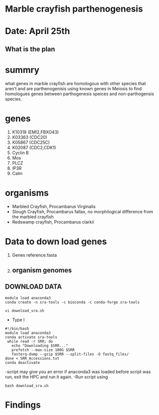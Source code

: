 # Marble crayfish parthenogenesis
# Date: April 25th

## What is the plan
# summry
what genes in marble crayfish are homologous with other species that aren't and are parthenogenisis using known genes in Meiosis to find homologues genes between parthogenesis speices and non-parthogensis species. 
# genes 
  1. K10318 (EMI2,FBXO43)
  2. K03363 (CDC20)
  3. K05867 (CDC25C)
  4. K02087 (CDC2,CDK1)
  5. Cyclin B
  6. Mos
  7. PLCZ
  8. IP3R
  9. Calm
# organisms
 - Marbled Crayfish, Procambarus Virginalis
 - Slough Crayfish, Procambarus fallax, no morphilogical difference from the marbled crayfish
 - Redswamp crayfish, Procambarus clarkii
# Data to down load genes
1. Genes
   reference.fasta
2. organism genomes
   -
## DOWNLOAD DATA
```
module load anaconda3
conda create -n sra-tools -c bioconda -c conda-forge sra-tools
```


```
vi download_sra.sh
```
- Type I
```
#!/bin/bash
module load anaconda3
conda activate sra-tools
 while read -r SRR; do
   echo "Downloading $SRR..."
   prefetch --max-size 100G $SRR 
   fasterq-dump --gzip $SRR --split-files -O fastq_files/
done < SRR_Accessions.txt
conda deactivate
```
-script may give you an error if anaconda3 was loaded before script was run, exit the HPC and run it again.
-Run script using
```
bash download_sra.sh
```


# Findings
